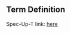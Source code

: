 ## Term Definition

Spec-Up-T link: <a href='https://weboftrust.github.io/WOT-terms/docs/glossary/virtual-credential-transaction-event-log'>here</a>
